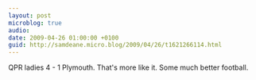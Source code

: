 ```yaml
---
layout: post
microblog: true
audio: 
date: 2009-04-26 01:00:00 +0100
guid: http://samdeane.micro.blog/2009/04/26/t1621266114.html
---
```

QPR ladies 4 - 1 Plymouth. That's more like it. Some much better football.
